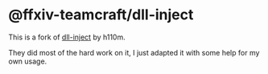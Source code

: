 # @ffxiv-teamcraft/dll-inject

This is a fork of [dll-inject](https://github.com/deadlinecode/dll-inject) by h110m.

They did most of the hard work on it, I just adapted it with some help for my own usage.